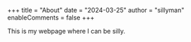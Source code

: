 +++
title = "About"
date = "2024-03-25"
author = "sillyman"
enableComments = false
+++

This is my webpage where I can be silly.